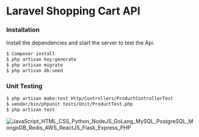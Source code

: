# Laravel Shopping Cart API

### Installation

Install the dependencies and start the server to test the Api.

```sh
$ Composer install
$ php artisan key:generate
$ php artisan migrate
$ php artisan db:seed
```

### Unit Testing

```sh
$ php artisan make:test Http/Controllers/ProductControllerTest
$ vendor/bin/phpunit tests/Unit/ProductTest.php
$ php artisan test
 ```


![JavaScript_HTML_CSS_Python_NodeJS_GoLang_MySQL_PostgreSQL_MongoDB_Redis_AWS_ReactJS_Flask_Express_PHP](https://pimp-my-readme.webapp.io/pimp-my-readme/technology?technology=JavaScript_HTML_CSS_Python_NodeJS_GoLang_MySQL_PostgreSQL_MongoDB_Redis_AWS_ReactJS_Flask_Express_PHP)
